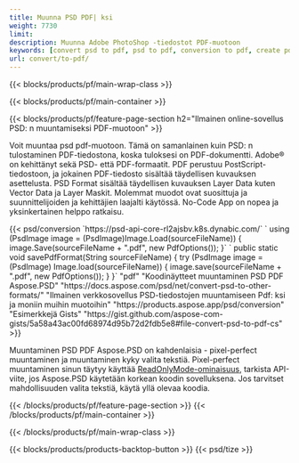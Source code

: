 ```yaml
---
title: Muunna PSD PDF| ksi
weight: 7730
limit: 
description: Muunna Adobe PhotoShop -tiedostot PDF-muotoon
keywords: [convert psd to pdf, psd to pdf, conversion to pdf, create pdf from psd, print psd as pdf]
url: convert/to-pdf/
---
```


{{< blocks/products/pf/main-wrap-class >}}

{{< blocks/products/pf/main-container >}}

{{< blocks/products/pf/feature-page-section h2="Ilmainen online-sovellus PSD: n muuntamiseksi PDF-muotoon" >}}
<p>Voit muuntaa psd pdf-muotoon. Tämä on samanlainen kuin PSD: n tulostaminen PDF-tiedostona, koska tuloksesi on PDF-dokumentti. Adobe® on kehittänyt sekä PSD- että PDF-formaatit. PDF perustuu PostScript-tiedostoon, ja jokainen PDF-tiedosto sisältää täydellisen kuvauksen asettelusta. PSD Format sisältää täydellisen kuvauksen Layer Data kuten Vector Data ja Layer Maskit. Molemmat muodot ovat suosittuja ja suunnittelijoiden ja kehittäjien laajalti käytössä. No-Code App on nopea ja yksinkertainen helppo ratkaisu.</p>
{{< psd/conversion `https://psd-api-core-rl2ajsbv.k8s.dynabic.com/` 
`    using (PsdImage image = (PsdImage)Image.Load(sourceFileName))
    {
        image.Save(sourceFileName + ".pdf", new PdfOptions());
    }` 
	`    public static void savePdfFormat(String sourceFileName) {
        try (PsdImage image = (PsdImage) Image.load(sourceFileName)) {
            image.save(sourceFileName + ".pdf", new PdfOptions());
        }
    }` 
	"pdf" 
"Koodinäytteet muuntaminen PSD PDF Aspose.PSD"  "https://docs.aspose.com/psd/net/convert-psd-to-other-formats/" 
"Ilmainen verkkosovellus PSD-tiedostojen muuntamiseen Pdf: ksi ja moniin muihin muotoihin" "https://products.aspose.app/psd/conversion" 
"Esimerkkejä Gists" "https://gist.github.com/aspose-com-gists/5a58a43ac00fd68974d95b72d2fdb5e8#file-convert-psd-to-pdf-cs" >}}
<p>Muuntaminen PSD PDF Aspose.PSD on kahdenlaisia - pixel-perfect muuntaminen ja muuntaminen kyky valita tekstiä. Pixel-perfect muuntaminen sinun täytyy käyttää <a href="https://reference.aspose.com/psd/net/aspose.psd.imageloadoptions/psdloadoptions/readonlymode/">ReadOnlyMode-ominaisuus</a>, tarkista API-viite, jos Aspose.PSD käytetään korkean koodin sovelluksena. Jos tarvitset mahdollisuuden valita tekstiä, käytä yllä olevaa koodia.</p>
{{< /blocks/products/pf/feature-page-section >}}
{{< /blocks/products/pf/main-container >}}


{{< /blocks/products/pf/main-wrap-class >}}

{{< blocks/products/products-backtop-button >}}
{{< psd/tize >}}
